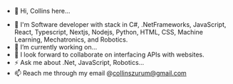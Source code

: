 - 👋 Hi, Collins here...

<!--
**collins-okafor/collins-okafor** is a ✨ _special_ ✨ repository because its `README.md` (this file) appears on your GitHub profile.

Here are some ideas to get you started:

- 🔭 I’m currently working on ...
- 🌱 I’m currently learning ...
- 👯 I’m looking to collaborate on ...
- 🤔 I’m looking for help with ...
- 💬 Ask me about ...
- 📫 How to reach me: ...
- 😄 Pronouns: ...
- ⚡ Fun fact: ...
-->

- 👀 I'm Software developer with stack in C#, .NetFrameworks, JavaScript, React, Typescript, Nextjs, Nodejs, Python, HTML, CSS, Machine Learning, Mechatronics, and Robotics.
- 🔭 I’m currently working on...
- 👯 I look forward to collaborate on interfacing APIs with websites.
- ⚡ Ask me about .Net, JavaScript, Robotics...
- 📫 Reach me through my email @collinszurum@gmail.com

